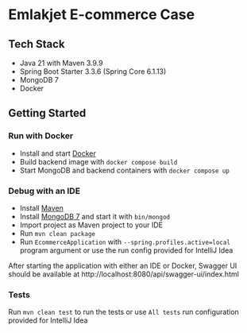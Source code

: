# Emlakjet E-commerce Case

## Tech Stack
- Java 21 with Maven 3.9.9
- Spring Boot Starter 3.3.6 (Spring Core 6.1.13)
- MongoDB 7
- Docker

## Getting Started

### Run with Docker
- Install and start [Docker](https://www.docker.com/)
- Build backend image with ``docker compose build``
- Start MongoDB and backend containers with ``docker compose up``

### Debug with an IDE
- Install [Maven](https://maven.apache.org/)
- Install [MongoDB 7](https://www.mongodb.com/) and start it with ``bin/mongod``
- Import project as Maven project to your IDE
- Run ``mvn clean package``
- Run ``EcommerceApplication`` with ``--spring.profiles.active=local`` program argument or use the run config provided for IntelliJ Idea

After starting the application with either an IDE or Docker, Swagger UI should be available at http://localhost:8080/api/swagger-ui/index.html

### Tests
Run ``mvn clean test`` to run the tests or use ``All tests`` run configuration provided for IntelliJ Idea